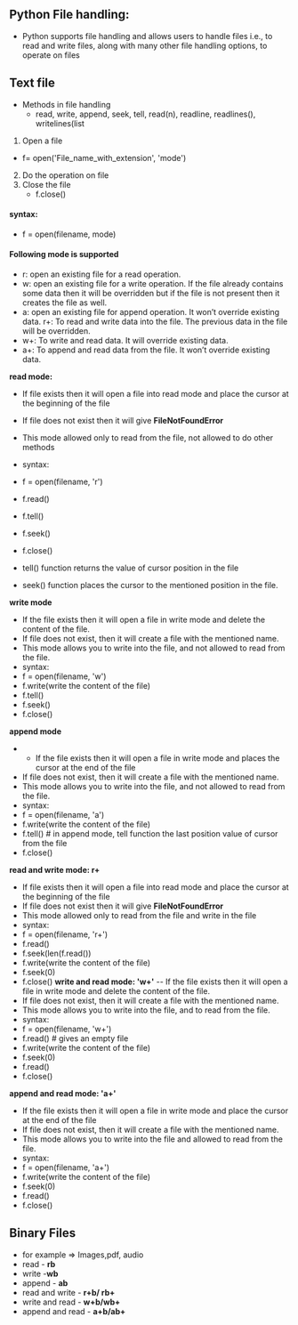 ## Python File handling:
- Python supports file handling and allows users to handle files i.e., to read and write files, along with many other file handling options, to operate on files
## Text file
- Methods in file handling
  - read, write, append, seek, tell, read(n), readline, readlines(), writelines(list
1. Open a file
 - f= open('File_name_with_extension', 'mode')
2. Do the operation on file 
3. Close the file
   - f.close()
   
#### syntax:
 - f = open(filename, mode)

#### Following mode is supported   
- r: open an existing file for a read operation.
- w: open an existing file for a write operation. If the file already contains some data then it will be overridden but if the file is not present then it creates the file as well.
- a:  open an existing file for append operation. It won’t override existing data. r+:  To read and write data into the file. The previous data in the file will be overridden.
- w+: To write and read data. It will override existing data.
- a+: To append and read data from the file. It won’t override existing data.

**read mode:**
- If file exists then it will open a file into read mode and place the cursor at the beginning of the file
- If file does not exist then it will give **FileNotFoundError**
- This mode allowed only to read from the file, not allowed to do other methods
- syntax:
 - f = open(filename, 'r')
 - f.read()
 - f.tell()
 - f.seek()
 - f.close()
  
- tell() function returns the value of cursor position in the file
- seek() function places the cursor to the mentioned position in the file.
  
**write mode**
- If the file exists then it will open a file in write mode and delete the content of the file.
- If file does not exist, then it will create a file with the mentioned name.
- This mode allows you to write into the file, and not allowed to read from the file.
- syntax:
 - f = open(filename, 'w')
 - f.write(write the content of the file)
 - f.tell()
 - f.seek()
 - f.close()

**append mode**
- - If the file exists then it will open a file in write mode and places the cursor at the end of the file
- If file does not exist, then it will create a file with the mentioned name.
- This mode allows you to write into the file, and not allowed to read from the file.
- syntax:
 - f = open(filename, 'a')
 - f.write(write the content of the file)
 - f.tell() # in append mode, tell function the last position value of cursor from the file
 - f.close()

   
**read and write mode: r+**
- If file exists then it will open a file into read mode and place the cursor at the beginning of the file
- If file does not exist then it will give **FileNotFoundError**
- This mode allowed only to read from the file and write in the file
- syntax:
 - f = open(filename, 'r+')
 - f.read()
 - f.seek(len(f.read())
 - f.write(write the content of the file)
 - f.seek(0) 
 - f.close()
   **write and read mode: 'w+'**
   -- If the file exists then it will open a file in write mode and delete the content of the file.
- If file does not exist, then it will create a file with the mentioned name.
- This mode allows you to write into the file, and to read from the file.
- syntax:
 - f = open(filename, 'w+')
 - f.read() # gives an empty file
 - f.write(write the content of the file)
 - f.seek(0)
 - f.read()
 - f.close()

**append and read mode: 'a+'**
- If the file exists then it will open a file in write mode and place the cursor at the end of the file
- If file does not exist, then it will create a file with the mentioned name.
- This mode allows you to write into the file and allowed to read from the file.
- syntax:
 - f = open(filename, 'a+')
 - f.write(write the content of the file)
 - f.seek(0)
 - f.read()
 - f.close()
## Binary Files 
- for example => Images,pdf, audio
- read - **rb**
- write -**wb**
- append - **ab**
- read and write - **r+b/ rb+**
- write and read - **w+b/wb+**
- append and read - **a+b/ab+**
